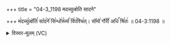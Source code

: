 +++
title = "04-3_1198 मदच्युत्क्षेति सादने"

+++
म꣣दच्यु꣡त्क्षे꣢ति꣣ सा꣡द꣢ने꣣ सि꣡न्धो꣢रू꣣र्मा꣡ वि꣢प꣣श्चि꣢त्। सो꣡मो꣢ गौ꣣री꣡ अधि꣢꣯ श्रि꣣तः꣢ ॥ 04-3:1198 ॥

<details><summary>विस्वर-मूलम् (VC)</summary>

मदच्युत्क्षेति सादने सिन्धोरूर्मा विपश्चित् । सोमो गौरी अधि श्रितः ॥११९८॥
</details>